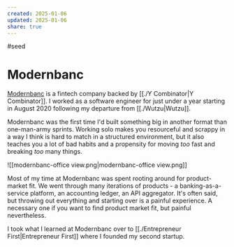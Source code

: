 ```yaml
---
created: 2025-01-06
updated: 2025-01-06
share: true
---
```

#seed
# Modernbanc

[Modernbanc](https://modernbanc.com) is a fintech company backed by [[./Y Combinator|Y Combinator]]. I worked as a software engineer for just under a year starting in August 2020 following my departure from [[./Wutzu|Wutzu]].

Modernbanc was the first time I'd built something big in another format than one-man-army sprints. Working solo makes you resourceful and scrappy in a way I think is hard to match in a structured environment, but it also teaches you a lot of bad habits and a propensity for moving *too* fast and breaking *too* many things. 

![[modernbanc-office view.png|modernbanc-office view.png]]

Most of my time at Modernbanc was spent rooting around for product-market fit. We went through many iterations of products - a banking-as-a-service platform, an accounting ledger, an API aggregator. It's often said, but throwing out everything and starting over is a painful experience. A necessary one if you want to find product market fit, but painful nevertheless. 

I took what I learned at Modernbanc over to [[./Entrepreneur First|Entrepreneur First]] where I founded my second startup.